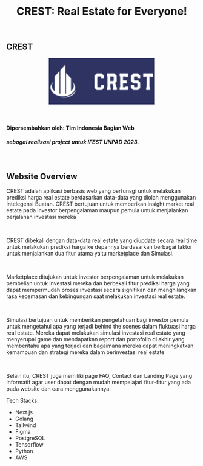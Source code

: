 <h1 align="center">
  <br>
  CREST: Real Estate for Everyone!
  <br>
  <br>
</h1>

## CREST
<p align= "center">
  <img width="280" src="https://github.com/RakaAdmiharfan/CREST/blob/main/public/Home/Logo.png">
</p>

<br>
<h4>Dipersembahkan oleh: Tim Indonesia Bagian Web</h4>
<h5>sebagai realisasi project untuk IFEST UNPAD 2023.</h5>

<br>

## Website Overview

CREST adalah aplikasi berbasis web yang berfunsgi untuk melakukan prediksi harga real estate berdasarkan data-data yang diolah menggunakan Intelegensi Buatan. CREST bertujuan untuk memberikan insight market real estate pada investor berpengalaman maupun pemula untuk menjalankan perjalanan investasi mereka

<br>

CREST dibekali dengan data-data real estate yang diupdate secara real time untuk melakukan prediksi harga ke depannya berdasarkan berbagai faktor untuk menjalankan dua fitur utama yaitu marketplace dan Simulasi.

<br>

Marketplace ditujukan untuk investor berpengalaman untuk melakukan pembelian untuk investasi mereka dan berbekali fitur prediksi harga yang dapat mempermudah proses investasi secara signifikan dan menghilangkan rasa kecemasan dan kebingungan saat melakukan investasi real estate.

<br>

Simulasi bertujuan untuk memberikan pengetahuan bagi investor pemula untuk mengetahui apa yang terjadi behind the scenes dalam fluktuasi harga real estate. Mereka dapat melakukan simulasi investasi real estate yang menyerupai game dan mendapatkan report dan portofolio di akhir yang memberitahu apa yang terjadi dan bagaimana mereka dapat meningkatkan kemampuan dan strategi mereka dalam berinvestasi real estate

<br>

Selain itu, CREST juga memiliki page FAQ, Contact dan Landing Page yang informatif agar user dapat dengan mudah mempelajari fitur-fitur yang ada pada website dan cara menggunakannya.

Tech Stacks:

<ul>
  <li>Next.js</li>
  <li>Golang</li>
  <li>Tailwind</li>
  <li>Figma</li>
  <li>PostgreSQL</li>
  <li>Tensorflow</li>
  <li>Python</li>
  <li>AWS</li>
</ul>
